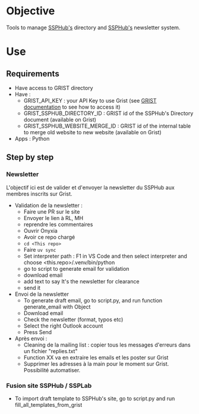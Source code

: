 # Objective

Tools to manage [SSPHub's](https://ssphub.netlify.app/) directory and [SSPHub's](https://ssphub.netlify.app/) newsletter system. 

# Use

## Requirements
- Have access to GRIST directory
- Have : 
    - GRIST_API_KEY : your API Key to use Grist (see [GRIST documentation](https://support.getgrist.com/rest-api/) to see how to access it)
    - GRIST_SSPHUB_DIRECTORY_ID : GRIST id of the SSPHub's Directory document (available on Grist)
    - GRIST_SSPHUB_WEBSITE_MERGE_ID : GRIST id of the internal table to merge old website to new website (available on Grist)
- Apps : Python

## Step by step 

### Newsletter
L'objectif ici est de valider et d'envoyer la newsletter du SSPHub aux membres inscrits sur Grist.  
- Validation de la newsletter :
    - Faire une PR sur le site
    - Envoyer le lien à RL, MH
    - reprendre les commentaires
    - Ouvrir Onyxia
    - Avoir ce repo chargé
    - `cd <This repo>`  
    - Faire `uv sync` 
    - Set interpreter path : F1 in VS Code and then select interpreter and choose <this.repo>/.venv/bin/python
    - go to script to generate email for validation
    - download email
    - add text to say It's the newsletter for clearance
    - send it
- Envoi de la newsletter
    - To generate draft email, go to script.py, and run function generate_email with Object 
    - Download email
    - Check the newsletter (format, typos etc)
    - Select the right Outlook account
    - Press Send
- Après envoi : 
    - Cleaning de la mailing list : copier tous les messages d'erreurs dans un fichier "replies.txt"
    - Function XX va en extraire les emails et les poster sur Grist
    - Supprimer les adresses à la main pour le moment sur Grist. Possibilité automatiser. 

### Fusion site SSPHub / SSPLab
 - To import draft template to SSPHub's site, go to script.py and run fill_all_templates_from_grist
 
